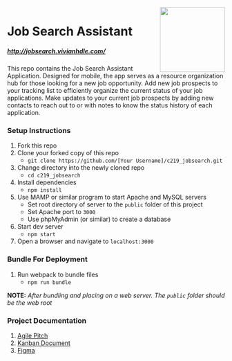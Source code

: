 <img align="right" width="150" src="/public/dist/rocket.png">

# Job Search Assistant

##### http://jobsearch.vivianhdle.com/

This repo contains the Job Search Assistant Application. Designed for mobile, the app serves as a resource organization hub for those looking for a new job opportunity. Add new job prospects to your tracking list to efficiently organize the current status of your job applications. Make updates to your current job prospects by adding new contacts to reach out to or with notes to know the status history of each application. 

### Setup Instructions

1. Fork this repo
1. Clone your forked copy of this repo
   - `git clone https://github.com/[Your Username]/c219_jobsearch.git`
1. Change directory into the newly cloned repo
   - `cd c219_jobsearch`
1. Install dependencies 
   - `npm install`
1. Use MAMP or similar program to start Apache and MySQL servers
   - Set root directory of server to the `public` folder of this project
   - Set Apache port to `3000`
   - Use phpMyAdmin (or similar) to create a database
1. Start dev server
   - `npm start`
1. Open a browser and navigate to `localhost:3000`

### Bundle For Deployment

1. Run webpack to bundle files
   - `npm run bundle`

**NOTE:** *After bundling and placing on a web server. The `public` folder should be the web root*

### Project Documentation

1. [Agile Pitch](https://docs.google.com/document/d/e/2PACX-1vQkGSIN65SSXQ2DLK8ITkFelyJgFBVmG4j3Hn0ONlRHH8q7k5uOA-1IUu4LPiA4BHBcVksr9v9KcthK/pub)
1. [Kanban Document](https://docs.google.com/spreadsheets/d/e/2PACX-1vT565TL3N1OJWZuv5htqmv9r2YcKhChBrNqjRPxft197piKbK-beVAGZMF4VoySeS0M11V9guqSQ6CV/pubhtml)
1. [Figma](https://www.figma.com/file/dvj3fCuC3GOwMYzSU16nXKcK/Job-Search-Assistant?node-id=148%3A0)
